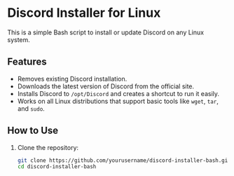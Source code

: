 # Discord Installer for Linux

This is a simple Bash script to install or update Discord on any Linux system.

## Features

- Removes existing Discord installation.
- Downloads the latest version of Discord from the official site.
- Installs Discord to `/opt/Discord` and creates a shortcut to run it easily.
- Works on all Linux distributions that support basic tools like `wget`, `tar`, and `sudo`.

## How to Use

1. Clone the repository:
   ```bash
   git clone https://github.com/yourusername/discord-installer-bash.git
   cd discord-installer-bash
